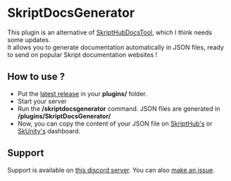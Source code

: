 # SkriptDocsGenerator
This plugin is an alternative of [SkriptHubDocsTool](https://github.com/SkriptHub/SkriptHubDocsTool), which I think needs some updates.<br>
It allows you to generate documentation automatically in JSON files, ready to send on popular Skript documentation websites !

## How to use ?
- Put the [latest release](https://github.com/Skylyxx/SkriptDocsGenerator/releases/latest) in your **plugins/** folder.
- Start your server 
- Run the **/skriptdocsgenerator** command. JSON files are generated in **/plugins/SkriptDocsGenerator/**
- Now, you can copy the content of your JSON file on [SkriptHub's](https://skripthub.net/dashboard/) or [SkUnity's](https://docs.skunity.com/admin/) dashboard.

## Support
Support is available on [this discord server](https://discord.gg/wUkgAjBWMc). You can also [make an issue](https://github.com/Skylyxx/SkriptDocsGenerator/issues/new).
